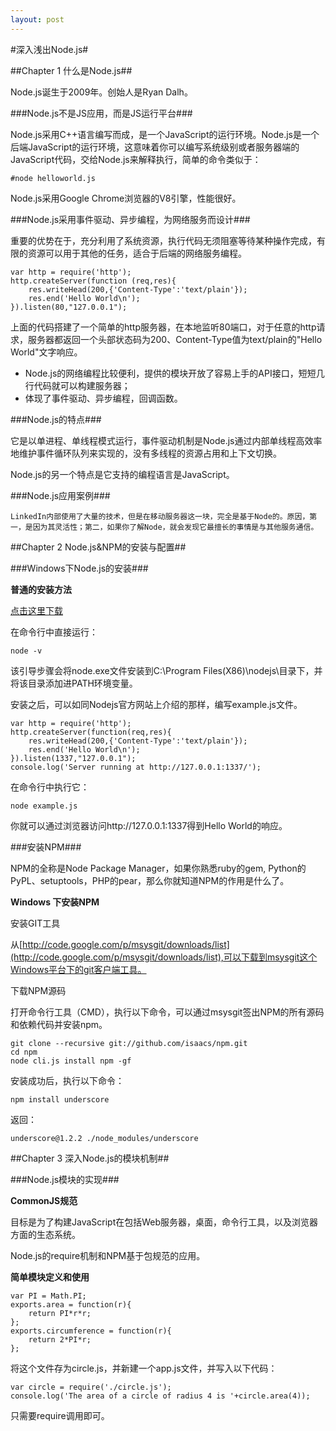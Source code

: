 ```yaml
---
layout: post
---
```


#深入浅出Node.js#

##Chapter 1 什么是Node.js##

Node.js诞生于2009年。创始人是Ryan Dalh。

###Node.js不是JS应用，而是JS运行平台###

Node.js采用C++语言编写而成，是一个JavaScript的运行环境。Node.js是一个后端JavaScript的运行环境，这意味着你可以编写系统级别或者服务器端的JavaScript代码，交给Node.js来解释执行，简单的命令类似于：

	#node helloworld.js

Node.js采用Google Chrome浏览器的V8引擎，性能很好。

###Node.js采用事件驱动、异步编程，为网络服务而设计###

重要的优势在于，充分利用了系统资源，执行代码无须阻塞等待某种操作完成，有限的资源可以用于其他的任务，适合于后端的网络服务编程。

	var http = require('http');
	http.createServer(function (req,res){
		res.writeHead(200,{'Content-Type':'text/plain'});
		res.end('Hello World\n');
	}).listen(80,"127.0.0.1");

上面的代码搭建了一个简单的http服务器，在本地监听80端口，对于任意的http请求，服务器都返回一个头部状态码为200、Content-Type值为text/plain的"Hello World"文字响应。

- Node.js的网络编程比较便利，提供的模块开放了容易上手的API接口，短短几行代码就可以构建服务器；
- 体现了事件驱动、异步编程，回调函数。

###Node.js的特点###

它是以单进程、单线程模式运行，事件驱动机制是Node.js通过内部单线程高效率地维护事件循环队列来实现的，没有多线程的资源占用和上下文切换。

Node.js的另一个特点是它支持的编程语言是JavaScript。

###Node.js应用案例###

	LinkedIn内部使用了大量的技术，但是在移动服务器这一块，完全是基于Node的。原因，第一，是因为其灵活性；第二，如果你了解Node，就会发现它最擅长的事情是与其他服务通信。

##Chapter 2 Node.js&NPM的安装与配置##

###Windows下Node.js的安装###

**普通的安装方法**

[点击这里下载](http://nodejs.org/dist/v0.6.1/node-v0.6.1.msi)

在命令行中直接运行：

	node -v

该引导步骤会将node.exe文件安装到C:\Program Files(X86)\nodejs\目录下，并将该目录添加进PATH环境变量。

安装之后，可以如同Nodejs官方网站上介绍的那样，编写example.js文件。

	var http = require('http');
	http.createServer(function(req,res){
		res.writeHead(200,{'Content-Type':'text/plain'});
		res.end('Hello World\n');
	}).listen(1337,"127.0.0.1");
	console.log('Server running at http://127.0.0.1:1337/');

在命令行中执行它：

	node example.js

你就可以通过浏览器访问http://127.0.0.1:1337得到Hello World的响应。

###安装NPM###

NPM的全称是Node Package Manager，如果你熟悉ruby的gem, Python的PyPL、setuptools，PHP的pear，那么你就知道NPM的作用是什么了。

**Windows 下安装NPM**

安装GIT工具

从[http://code.google.com/p/msysgit/downloads/list](http://code.google.com/p/msysgit/downloads/list),可以下载到msysgit这个Windows平台下的git客户端工具。

下载NPM源码

打开命令行工具（CMD），执行以下命令，可以通过msysgit签出NPM的所有源码和依赖代码并安装npm。

	git clone --recursive git://github.com/isaacs/npm.git
	cd npm
	node cli.js install npm -gf

安装成功后，执行以下命令：

	npm install underscore

返回：

	underscore@1.2.2 ./node_modules/underscore

##Chapter 3 深入Node.js的模块机制##

###Node.js模块的实现###

**CommonJS规范**

目标是为了构建JavaScript在包括Web服务器，桌面，命令行工具，以及浏览器方面的生态系统。

Node.js的require机制和NPM基于包规范的应用。

**简单模块定义和使用**

	var PI = Math.PI;
	exports.area = function(r){
		return PI*r*r;
	};
	exports.circumference = function(r){
		return 2*PI*r;
	};

将这个文件存为circle.js，并新建一个app.js文件，并写入以下代码：

	var circle = require('./circle.js');
	console.log('The area of a circle of radius 4 is '+circle.area(4));

只需要require调用即可。

